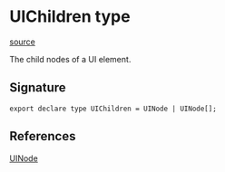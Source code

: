 # UIChildren type

[source](https://developers.meta.com/horizon-worlds/reference/2.0.0/ui_uichildren)

The child nodes of a UI element.

## Signature

```
export declare type UIChildren = UINode | UINode[];
```

## References

[UINode](/horizon-worlds/reference/2.0.0/ui_uinode)